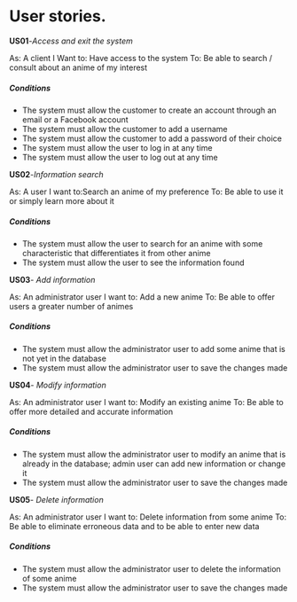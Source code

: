 # User stories.

**US01**-*Access and exit the system*

As: A client  I Want to: Have access to the system To: Be able to search / consult about an anime of my interest

##### Conditions
- The system must allow the customer to create an account through an email or a Facebook account
- The system must allow the customer to add a username
- The system must allow the customer to add a password of their choice
- The system must allow the user to log in at any time
- The system must allow the user to log out at any time 


**US02**-*Information search*

As: A user I want to:Search an anime of my preference To: Be able to use it or simply learn more about it

##### Conditions
- The system must allow the user to search for an anime with some characteristic that differentiates it from other anime
- The system must allow the user to see the information found


**US03**- *Add information*

As: An administrator user I want to: Add a new anime To: Be able to offer users a greater number of animes

##### Conditions
- The system must allow the administrator user to add some anime that is not yet in the database
- The system must allow the administrator user to save the changes made


**US04**- *Modify information*

As: An administrator user I want to: Modify an existing anime To: Be able to offer more detailed and accurate information

##### Conditions
- The system must allow the administrator user to modify an anime that is already in the database; admin user can add new information or change it 
- The system must allow the administrator user to save the changes made


**US05**- *Delete information*

As: An administrator user I want to: Delete information from some anime To: Be able to eliminate erroneous data and to be able to enter new data

##### Conditions
- The system must allow the administrator user to delete the information of some anime 
- The system must allow the administrator user to save the changes made
